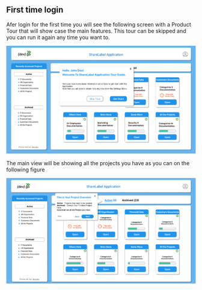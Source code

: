 ## First time login 

Afer login for the first time you will see the following screen with a Product Tour that will show case the main features. This tour can be skipped and you can run it again any time you want to.

![Image of Sharelabelproject](./images/enduser/1.png)

The main view will be showing all the projects you have as you can on the following figure


![Image of Sharelabelproject](./images/enduser/2.png)